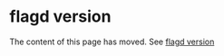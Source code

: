 <!-- markdownlint-disable-file -->

# flagd version

The content of this page has moved. See [flagd version](https://flagd.dev/reference/flagd_version)